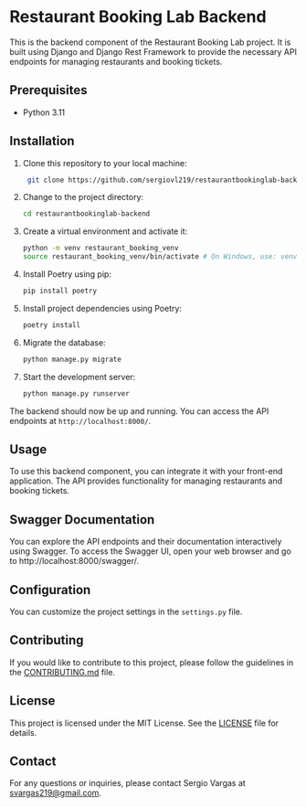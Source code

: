 # Restaurant Booking Lab Backend

This is the backend component of the Restaurant Booking Lab project. It is built using Django and Django Rest Framework to provide the necessary API endpoints for managing restaurants and booking tickets.

## Prerequisites

- Python 3.11

## Installation

1. Clone this repository to your local machine:
   ```bash
    git clone https://github.com/sergiovl219/restaurantbookinglab-backend.git
   ```

2. Change to the project directory:
    ```bash
   cd restaurantbookinglab-backend
    ```

3. Create a virtual environment and activate it:
    ```bash
    python -m venv restaurant_booking_venv
    source restaurant_booking_venv/bin/activate # On Windows, use: venv\Scripts\activate
    ```

4. Install Poetry using pip:
    ```bash
    pip install poetry
    ```

5. Install project dependencies using Poetry:
    ```bash
    poetry install
    ```

6. Migrate the database:
    ```bash
    python manage.py migrate
    ```

7. Start the development server:
    ```bash
    python manage.py runserver
    ```
The backend should now be up and running. You can access the API endpoints at `http://localhost:8000/`.

## Usage

To use this backend component, you can integrate it with your front-end application. The API provides functionality for managing restaurants and booking tickets.

## Swagger Documentation
You can explore the API endpoints and their documentation interactively using Swagger. To access the Swagger UI, open your web browser and go to http://localhost:8000/swagger/.

## Configuration

You can customize the project settings in the `settings.py` file.

## Contributing

If you would like to contribute to this project, please follow the guidelines in the [CONTRIBUTING.md](CONTRIBUTING.md) file.

## License

This project is licensed under the MIT License. See the [LICENSE](LICENSE) file for details.

## Contact

For any questions or inquiries, please contact Sergio Vargas at svargas219@gmail.com.

